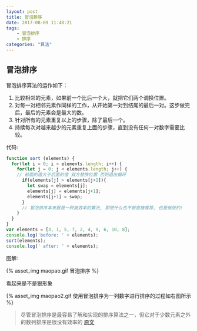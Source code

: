 ```yaml
---
layout: post
title: 冒泡排序
date: 2017-08-09 11:48:21
tags:
    - 冒泡排序
    - 排序
categories: "算法"
---
```



## 冒泡排序

冒泡排序算法的运作如下：

1. 比较相邻的元素，如果前一个比后一个大，就把它们两个调换位置。
2. 对每一对相邻元素作同样的工作，从开始第一对到结尾的最后一对。这步做完后，最后的元素会是最大的数。
3. 针对所有的元素重复以上的步骤，除了最后一个。
4. 持续每次对越来越少的元素重复上面的步骤，直到没有任何一对数字需要比较。

代码:

```javascript
function sort (elements) {
  for(let i = 0; i < elements.length; i++) {
    for(let j = 0; j < elements.length; j++) {
    // 前面的值大于后面的值 双方替换位置 否则退出循环
      if(elements[j] > elements[j+1]){
        let swap = elements[j];
        elements[j] = elements[j+1];
        elements[j+1] = swap;
      }
      // 冒泡排序本来就是一种抵效率的算法, 即使什么也不做直接推荐, 也是低效的!
    }
  }
}
var elements = [3, 1, 5, 7, 2, 4, 9, 6, 10, 8];
console.log('before: ' + elements);
sort(elements);
console.log(' after: ' + elements);
```
图解:

{% asset_img maopao.gif 冒泡排序 %}

看起来是不是狠形象

{% asset_img maopao2.gif 使用冒泡排序为一列数字进行排序的过程如右图所示 %}

> 尽管冒泡排序是最容易了解和实现的排序算法之一，但它对于少数元素之外的数列排序是很没有效率的
> [原文](http://www.cnblogs.com/eniac12/p/5329396.html)
